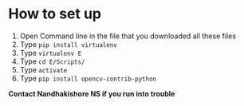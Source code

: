 # How to set up

1. Open Command line in the file that you downloaded all these files
2. Type `pip install virtualenv`
3. Type `virtualenv E`
4. Type `cd E/Scripts/`
5. Type `activate`
6. Type `pip install opencv-contrib-python`


**Contact Nandhakishore NS if you run into trouble**
